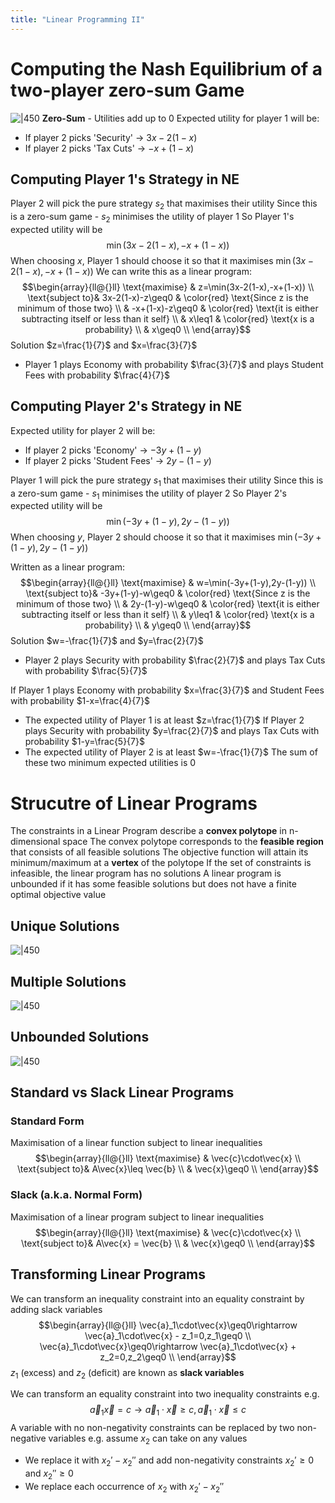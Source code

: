 ```yaml
---
title: "Linear Programming II"
---
```


# Computing the Nash Equilibrium of a two-player zero-sum Game
![|450](content/notes/Uni%20Content/Intelligent%20Agents/Images/Pasted%20image%2020221122180841.png)
**Zero-Sum** - Utilities add up to 0
Expected utility for player 1 will be:
- If player 2 picks 'Security' -> $3x-2(1-x)$
- If player 2 picks 'Tax Cuts' -> $-x+(1-x)$

## Computing Player 1's Strategy in NE
Player 2 will pick the pure strategy $s_2$ that maximises their utility
Since this is a zero-sum game - $s_2$ minimises the utility of player 1
So Player 1's expected utility will be $$\min(3x-2(1-x),-x+(1-x))$$
When choosing $x$, Player 1 should choose it so that it maximises $\min(3x-2(1-x),-x+(1-x))$
We can write this as a linear program: $$\begin{array}{ll@{}ll}
\text{maximise}  & z=\min(3x-2(1-x),-x+(1-x)) \\
\text{subject to}& 3x-2(1-x)-z\geq0 & \color{red} \text{Since z is the minimum of those two} \\
                 & -x+(1-x)-z\geq0 & \color{red} \text{it is either subtracting itself or less than it self} \\
                 & x\leq1 & \color{red} \text{x is a probability} \\
                 & x\geq0 \\
\end{array}$$
Solution $z=\frac{1}{7}$ and $x=\frac{3}{7}$
- Player 1 plays Economy with probability $\frac{3}{7}$ and plays Student Fees with probability $\frac{4}{7}$

## Computing Player 2's Strategy in NE
Expected utility for player 2 will be:
- If player 2 picks 'Economy' -> $-3y+(1-y)$
- If player 2 picks 'Student Fees' -> $2y-(1-y)$

Player 1 will pick the pure strategy $s_1$ that maximises their utility
Since this is a zero-sum game - $s_1$ minimises the utility of player 2
So Player 2's expected utility will be $$\min(-3y+(1-y),2y-(1-y))$$When choosing $y$, Player 2 should choose it so that it maximises $\min(-3y+(1-y),2y-(1-y))$

Written as a linear program:
$$\begin{array}{ll@{}ll}
\text{maximise}  & w=\min(-3y+(1-y),2y-(1-y)) \\
\text{subject to}& -3y+(1-y)-w\geq0 & \color{red} \text{Since z is the minimum of those two} \\
                 & 2y-(1-y)-w\geq0 & \color{red} \text{it is either subtracting itself or less than it self} \\
                 & y\leq1 & \color{red} \text{x is a probability} \\
                 & y\geq0 \\
\end{array}$$
Solution $w=-\frac{1}{7}$ and $y=\frac{2}{7}$
- Player 2 plays Security with probability $\frac{2}{7}$ and plays Tax Cuts with probability $\frac{5}{7}$

If Player 1 plays Economy with probability $x=\frac{3}{7}$ and Student Fees with probability $1-x=\frac{4}{7}$
- The expected utility of Player 1 is at least $z=\frac{1}{7}$
If Player 2 plays Security with probability $y=\frac{2}{7}$ and plays Tax Cuts with probability $1-y=\frac{5}{7}$
- The expected utility of Player 2 is at least $w=-\frac{1}{7}$
The sum of these two minimum expected utilities is $0$

# Strucutre of Linear Programs
The constraints in a Linear Program describe a **convex polytope** in n-dimensional space
The convex polytope corresponds to the **feasible region** that consists of all feasible solutions
The objective function will attain its minimum/maximum at a **vertex** of the polytope
If the set of constraints is infeasible, the linear program has no solutions
A linear program is unbounded if it has some feasible solutions but does not have a finite optimal objective value

## Unique Solutions
![|450](content/notes/Uni%20Content/Intelligent%20Agents/Images/Pasted%20image%2020221124142038.png)

## Multiple Solutions
![|450](content/notes/Uni%20Content/Intelligent%20Agents/Images/Pasted%20image%2020221124142102.png)

## Unbounded Solutions
![|450](content/notes/Uni%20Content/Intelligent%20Agents/Images/Pasted%20image%2020221124142125.png)

## Standard vs Slack Linear Programs
### Standard Form
Maximisation of a linear function subject to linear inequalities
$$\begin{array}{ll@{}ll}
\text{maximise}  & \vec{c}\cdot\vec{x} \\
\text{subject to}& A\vec{x}\leq \vec{b} \\
                 & \vec{x}\geq0 \\
\end{array}$$
### Slack (a.k.a. Normal Form)
Maximisation of a linear program subject to linear inequalities
$$\begin{array}{ll@{}ll}
\text{maximise}  & \vec{c}\cdot\vec{x} \\
\text{subject to}& A\vec{x} = \vec{b} \\
                 & \vec{x}\geq0 \\
\end{array}$$
## Transforming Linear Programs
We can transform an inequality constraint into an equality constraint by adding slack variables
$$\begin{array}{ll@{}ll}
\vec{a}_1\cdot\vec{x}\geq0\rightarrow \vec{a}_1\cdot\vec{x} - z_1=0,z_1\geq0 \\
\vec{a}_1\cdot\vec{x}\geq0\rightarrow \vec{a}_1\cdot\vec{x} + z_2=0,z_2\geq0 \\
\end{array}$$
$z_1$ (excess) and $z_2$ (deficit) are known as **slack variables**

We can transform an equality constraint into two inequality constraints e.g. $$\vec{a}_1\vec{x}=c\rightarrow \vec{a}_1\cdot\vec{x}\geq c,\vec{a}_1\cdot \vec{x}\leq c$$
A variable with no non-negativity constraints can be replaced by two non-negative variables
e.g. assume $x_2$ can take on any values
- We replace it with $x_2' - x_2''$ and add non-negativity constraints $x_2'\geq 0$ and $x_2''\geq 0$
- We replace each occurrence of $x_2$ with $x_2' - x_2''$
